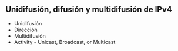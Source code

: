 ## Unidifusión, difusión y multidifusión de IPv4
- Unidifusión
- Dirección
- Multidifusión
- Activity - Unicast, Broadcast, or Multicast